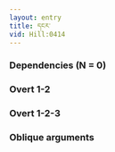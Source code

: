 ```yaml
---
layout: entry
title: དངར་
vid: Hill:0414
---
```

### Dependencies (N = 0)


### Overt 1-2


### Overt 1-2-3


### Oblique arguments
